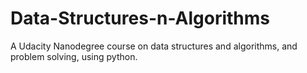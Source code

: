 # Data-Structures-n-Algorithms
A Udacity Nanodegree course on data structures and algorithms, and problem solving, using python.
